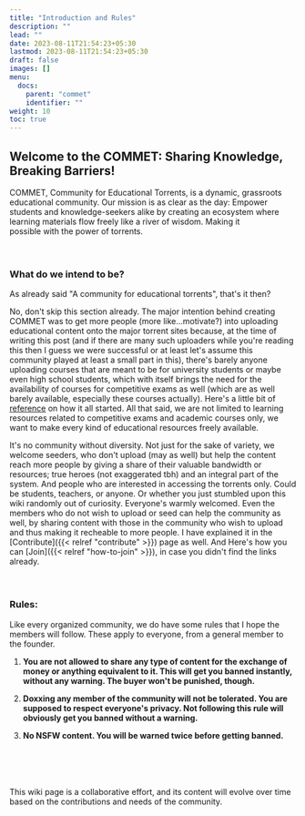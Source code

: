 ```yaml
---
title: "Introduction and Rules"
description: ""
lead: ""
date: 2023-08-11T21:54:23+05:30
lastmod: 2023-08-11T21:54:23+05:30
draft: false 
images: []
menu:
  docs:
    parent: "commet"
    identifier: ""
weight: 10
toc: true
---
```


## Welcome to the COMMET: Sharing Knowledge, Breaking Barriers!

COMMET, Community for Educational Torrents, is a dynamic, grassroots  
educational community. Our mission is as clear as the day: Empower  
students and knowledge-seekers alike by creating an ecosystem where  
learning materials flow freely like a river of wisdom. Making it  
possible with the power of torrents.<br><br><br>

### What do we intend to be?

As already said "A community for educational torrents", that's it then?  
  
No, don't skip this section already. The major intention behind creating COMMET was to get more people (more like...motivate?) into uploading educational content onto the major torrent sites because, at the time of writing this post (and if there are many such uploaders while you're reading this then I guess we were successful or at least let's assume this community played at least a small part in this), there's barely anyone uploading courses that are meant to be for university students or maybe even high school students, which with itself brings the need for the availability of courses for competitive exams as well (which are as well barely available, especially these courses actually). Here's a little bit of [reference](https://forum.suprbay.org/Thread-Want-to-make-a-community-for-educational-torrents) on how it all started. All that said, we are not limited to learning resources related to competitive exams and academic courses only, we want to make every kind of educational resources freely available.  
  
It's no community without diversity. Not just for the sake of variety, we welcome seeders, who don't upload (may as well) but help the content reach more people by giving a share of their valuable bandwidth or resources; true heroes (not exaggerated tbh) and an integral part of the system.  And people who are interested in accessing the torrents only. Could be students, teachers, or anyone. Or whether you just stumbled upon this wiki randomly out of curiosity. Everyone's warmly welcomed. Even the members who do not wish to upload or seed can help the community as well,  by sharing content with those in the community who wish to upload and thus making it recheable to more people. I have explained it in the [Contribute]({{< relref "contribute" >}}) page as well. And Here's how you can [Join]({{< relref "how-to-join" >}}), in case you didn't find the links already.
<br><br><br>

### Rules:

Like every organized community, we do have some rules that I hope the members will follow. These apply to everyone, from a general member to the founder.  
  
1. **You are not allowed to share any type of content for the exchange of money or anything equivalent to it. This will get you banned instantly, without any warning. The buyer won't be punished, though.**

2. **Doxxing any member of the community will not be tolerated. You are supposed to respect everyone's privacy. Not following this rule will obviously get you banned without a warning.**

3. **No NSFW content. You will be warned twice before getting banned.**
  
<br><br><br><br>
This wiki page is a collaborative effort, and its content will evolve over time based on the contributions and needs of the community.
